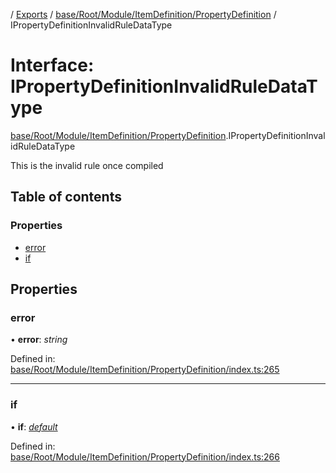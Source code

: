 [](../README.md) / [Exports](../modules.md) / [base/Root/Module/ItemDefinition/PropertyDefinition](../modules/base_root_module_itemdefinition_propertydefinition.md) / IPropertyDefinitionInvalidRuleDataType

# Interface: IPropertyDefinitionInvalidRuleDataType

[base/Root/Module/ItemDefinition/PropertyDefinition](../modules/base_root_module_itemdefinition_propertydefinition.md).IPropertyDefinitionInvalidRuleDataType

This is the invalid rule once compiled

## Table of contents

### Properties

- [error](base_root_module_itemdefinition_propertydefinition.ipropertydefinitioninvalidruledatatype.md#error)
- [if](base_root_module_itemdefinition_propertydefinition.ipropertydefinitioninvalidruledatatype.md#if)

## Properties

### error

• **error**: *string*

Defined in: [base/Root/Module/ItemDefinition/PropertyDefinition/index.ts:265](https://github.com/onzag/itemize/blob/0569bdf2/base/Root/Module/ItemDefinition/PropertyDefinition/index.ts#L265)

___

### if

• **if**: [*default*](../classes/base_root_module_itemdefinition_conditionalruleset.default.md)

Defined in: [base/Root/Module/ItemDefinition/PropertyDefinition/index.ts:266](https://github.com/onzag/itemize/blob/0569bdf2/base/Root/Module/ItemDefinition/PropertyDefinition/index.ts#L266)
